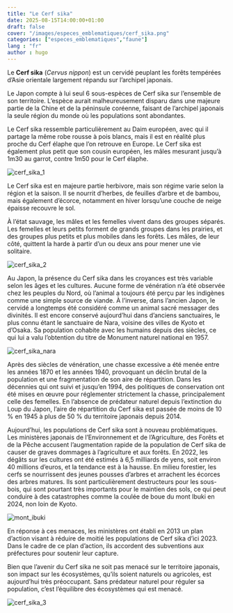 ```yaml
---
title: "Le Cerf sika"
date: 2025-08-15T14:00:00+01:00
draft: false  
cover: "/images/especes_emblematiques/cerf_sika.png"
categories: ["especes_emblematiques","faune"]
lang : "fr"
author : hugo
---
```


Le **Cerf sika** (*Cervus nippon*) est un cervidé peuplant les forêts tempérées d’Asie orientale largement répandu sur l’archipel japonais.

<!--more--> 

Le Japon compte à lui seul 6 sous-espèces de Cerf sika sur l’ensemble de son territoire. L’espèce aurait malheureusement disparu dans une majeure partie de la Chine et de la péninsule coréenne, faisant de l’archipel japonais la seule région du monde où les populations sont abondantes.

Le Cerf sika ressemble particulièrement au Daim européen, avec qui il partage la même robe rousse à pois blancs, mais il est en réalité plus proche du Cerf élaphe que l’on retrouve en Europe. Le Cerf sika est également plus petit que son cousin européen, les mâles mesurant jusqu’à 1m30 au garrot, contre 1m50 pour le Cerf élaphe.

![cerf_sika_1](/images/especes_emblematiques/cerf_sika_1.jpg)

Le Cerf sika est en majeure partie herbivore, mais son régime varie selon la région et la saison. Il se nourrit d’herbes, de feuilles d’arbre et de bambou, mais également d’écorce, notamment en hiver lorsqu’une couche de neige épaisse recouvre le sol.

À l’état sauvage, les mâles et les femelles vivent dans des groupes séparés. Les femelles et leurs petits forment de grands groupes dans les prairies, et des groupes plus petits et plus mobiles dans les forêts. Les mâles, de leur côté, quittent la harde à partir d’un ou deux ans pour mener une vie solitaire.

![cerf_sika_2](/images/especes_emblematiques/cerf_sika_2.png)

Au Japon, la présence du Cerf sika dans les croyances est très variable selon les âges et les cultures. Aucune forme de vénération n’a été observée chez les peuples du Nord, où l’animal a toujours été perçu par les indigènes comme une simple source de viande. À l’inverse, dans l’ancien Japon, le cervidé a longtemps été considéré comme un animal sacré messager des divinités. Il est encore conservé aujourd’hui dans d’anciens sanctuaires, le plus connu étant le sanctuaire de Nara, voisine des villes de Kyoto et d’Osaka. Sa population cohabite avec les humains depuis des siècles, ce qui lui a valu l’obtention du titre de Monument naturel national en 1957.

![cerf_sika_nara](/images/especes_emblematiques/cerf_sika_nara.jpg)

Après des siècles de vénération, une chasse excessive a été menée entre les années 1870 et les années 1940, provoquant un déclin brutal de la population et une fragmentation de son aire de répartition. Dans les décennies qui ont suivi et jusqu’en 1994, des politiques de conservation ont été mises en œuvre pour réglementer strictement la chasse, principalement celle des femelles. En l’absence de prédateur naturel depuis l’extinction du Loup du Japon, l’aire de répartition du Cerf sika est passée de moins de 10 % en 1945 à plus de 50 % du territoire japonais depuis 2014.

Aujourd’hui, les populations de Cerf sika sont à nouveau problématiques. Les ministères japonais de l’Environnement et de l’Agriculture, des Forêts et de la Pêche accusent l’augmentation rapide de la population de Cerf sika de causer de graves dommages à l’agriculture et aux forêts. En 2022, les dégâts sur les cultures ont été estimés à 6,5 milliards de yens, soit environ 40 millions d’euros, et la tendance est à la hausse. En milieu forestier, les cerfs se nourrissent des jeunes pousses d’arbres et arrachent les écorces des arbres matures. Ils sont particulièrement destructeurs pour les sous-bois, qui sont pourtant très importants pour le maintien des sols, ce qui peut conduire à des catastrophes comme la coulée de boue du mont Ibuki en 2024, non loin de Kyoto.

![mont_ibuki](/images/especes_emblematiques/mont_ibuki.jpg)

En réponse à ces menaces, les ministères ont établi en 2013 un plan d’action visant à réduire de moitié les populations de Cerf sika d’ici 2023. Dans le cadre de ce plan d’action, ils accordent des subventions aux préfectures pour soutenir leur capture.

Bien que l’avenir du Cerf sika ne soit pas menacé sur le territoire japonais, son impact sur les écosystèmes, qu’ils soient naturels ou agricoles, est aujourd’hui très préoccupant. Sans prédateur naturel pour réguler sa population, c’est l’équilibre des écosystèmes qui est menacé.

![cerf_sika_3](/images/especes_emblematiques/cerf_sika_3.jpg)

